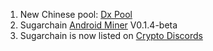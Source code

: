 1. New Chinese pool: [Dx Pool](https://www.dxpool.com/)
2. Sugarchain [Android Miner](https://github.com/Nugetzrul3/Sugarchain-Android-Miner/releases/tag/v0.1.4-beta) V0.1.4-beta
3. Sugarchain is now listed on [Crypto Discords](https://nlccapital.finance.blog/)
